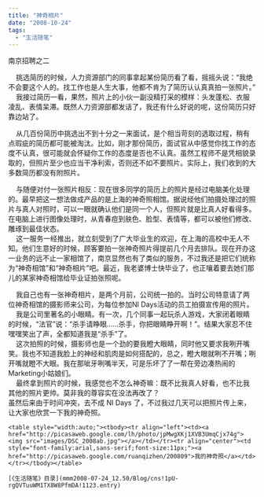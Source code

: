 ```yaml
---
title: "神奇相片"
date: "2008-10-24"
tags: 
  - "生活随笔"
---
```


南京招聘之二

    挑选简历的时候，人力资源部门的同事拿起某份简历看了看，摇摇头说：“我绝不会要这个人的。找工作也是人生大事，他都不肯为了简历认认真真拍一张照片。”  
    我接过简历一看，果然，照片上的小伙一副没精打采的模样：头发蓬松、衣服凌乱、表情呆滞。既然人力资源部都发话了，我还有什么好说的呢，这份简历只好靠边站了。

    从几百份简历中挑选出不到十分之一来面试，是个相当苛刻的选取过程，稍有点瑕疵的简历都可能被淘汰。比如，刚才那份简历，面试官从中感觉你找工作的态度不认真，很可能就会怀疑你工作的态度是否也不认真。虽然工程师不是凭相貌录取的，但照片至少也应当干净利索，否则还不如不要照片。实际上，我们收到的大多数简历都没有附照片。

    与随便对付一张照片相反：现在很多同学的简历上的照片是经过电脑美化处理的。最早把这一想法做成产品的是上海的神奇照相馆。据说经他们拍摄处理过的照片与真人对照时，可以一眼就确认他们是同一个人，但照片就是比真人好看得多。在电脑上进行图像处理时，从青春痘到肤色、脸型、表情等，都可以被他们修改、雕琢到最佳状态。  
    这一服务一经推出，就立刻受到了广大毕业生的欢迎，在上海的高校中无人不知。他们生意好的时候，顾客要拍一张神奇照片得提前几个月去排队。现在开办这一业务的远不止一家相馆了，南京显然也有了类似的服务，不过我还是把它们统称为“神奇相馆”和“神奇相片”吧。最近，我老婆博士快毕业了，也正嚷着要去她们那儿的某家神奇相馆给毕业证拍张照呢。

    我自己也有一张神奇相片，是两个月前，公司统一拍的。当时公司特意请了两位神奇相馆的摄影师来公司，为每位参加NI Days活动的员工拍摄宣传用的照片。  
    我是公司里著名的小眼睛。有一次，几个同事一起玩杀人游戏，大家闭着眼睛的时候，“法官”说：“杀手请睁眼……杀手，你把眼睛睁开啊！”。结果大家忍不住嘿嘿笑出了声，全都知道我是“杀手”了。  
    这次拍照的时候，摄影师也是一个劲的要我瞪大眼睛，同时他又要求我咧开嘴笑。我也不知道我脸上的神经和肌肉是如何搭配的，总之，瞪大眼就咧不开嘴；咧开嘴就瞪不大眼。我在那呲牙咧嘴半天，可是乐坏了了一帮在旁边凑热闹的Marketing小姑娘们。  
    最终拿到照片的时候，我感觉也不怎么神奇嘛：既不比我真人好看，也不比我其他的照片更帅。莫非我的尊容实在没法再改了？  
虽然后来由于时间冲突，去不成 NI Days 了，不过我过几天可以把照片传上来，让大家也欣赏一下我的神奇照。
```
<table style="width:auto;"><tbody><tr align="left"><td><a href="http://picasaweb.google.com/lh/photo/jpMwgXKj1XVB3UmqCjx74g"><img src="images/DSC_2008ab.jpg"></a></td></tr><tr align="center"><td style="font-family:arial,sans-serif;font-size:11px;"><a href="http://picasaweb.google.com/ruanqizhen/200809">我的神奇照</a></td></tr></tbody></table>

[《生活随笔》目录](mmm2008-07-24_12.50/Blog/cns!1pU-rgQVTuuWM1TX8W8PfmDA!1123.entry)
```